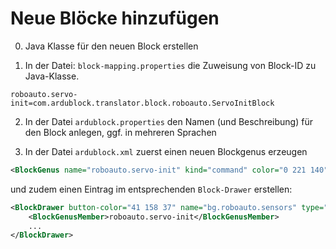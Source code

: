 # Neue Blöcke hinzufügen

0. Java Klasse für den neuen Block erstellen

1. In der Datei: `block-mapping.properties` die Zuweisung von Block-ID zu Java-Klasse.
```
roboauto.servo-init=com.ardublock.translator.block.roboauto.ServoInitBlock
```

2. In der Datei `ardublock.properties` den Namen (und Beschreibung) für den Block anlegen, ggf. in mehreren Sprachen

3. In der Datei `ardublock.xml` zuerst einen neuen Blockgenus erzeugen

```xml
<BlockGenus name="roboauto.servo-init" kind="command" color="0 221 140"  initlabel="bg.roboauto.servo-init"></BlockGenus>
```
und zudem einen Eintrag im entsprechenden `Block-Drawer` erstellen:
```xml
<BlockDrawer button-color="41 158 37" name="bg.roboauto.sensors" type="default">
    <BlockGenusMember>roboauto.servo-init</BlockGenusMember>
    ...
</BlockDrawer>
```